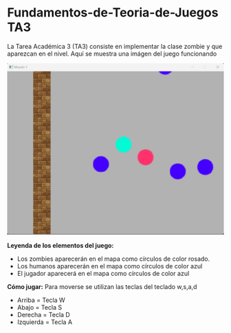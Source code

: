 # Fundamentos-de-Teoria-de-Juegos TA3
La Tarea Académica 3 (TA3) consiste en implementar la clase zombie y que aparezcan en el nivel. Aquí se muestra una imágen del juego funcionando

![Imagen del Juego](Funcionamiento_del_Juego.png)

**Leyenda de los elementos del juego:**
- Los zombies aparecerán en el mapa como círculos de color rosado.
- Los humanos aparecerán en el mapa como círculos de color azul
- El jugador aparecerá en el mapa como círculos de color azul

**Cómo jugar:** Para moverse se utilizan las teclas del teclado w,s,a,d
- Arriba = Tecla W
- Abajo = Tecla S
- Derecha = Tecla D
- Izquierda = Tecla A

